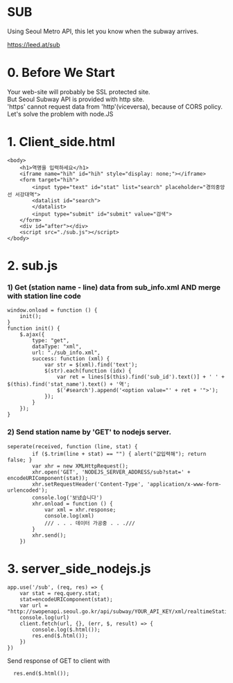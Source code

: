 # SUB
Using Seoul Metro API, this let you know when the subway arrives.

https://leed.at/sub

# 0. Before We Start
Your web-site will probably be SSL protected site.  
But Seoul Subway API is provided with http site.  
'https' cannot request data from 'http'(viceversa), because of CORS policy.  
Let's solve the problem with node.JS  

# 1. Client_side.html
```
<body>
    <h1>역명을 입력하세요</h1>
    <iframe name="hih" id="hih" style="display: none;"></iframe>
    <form target="hih">
        <input type="text" id="stat" list="search" placeholder="경의중앙선 서강대역">
        <datalist id="search">
        </datalist>
        <input type="submit" id="submit" value="검색">
    </form>
    <div id="after"></div>
    <script src="./sub.js"></script>
</body>
```

# 2. sub.js
### 1) Get (station name - line) data from sub_info.xml AND merge with station line code
```
window.onload = function () {
    init();
}
function init() {
    $.ajax({
        type: "get",
        dataType: "xml",
        url: "./sub_info.xml",
        success: function (xml) {
            var str = $(xml).find('text');
            $(str).each(function (idx) {
                var ret = lines[$(this).find('sub_id').text()] + ' ' + $(this).find('stat_name').text() + '역';
                $('#search').append('<option value="' + ret + '">');
            });
        }
    });
}
```
### 2) Send station name by 'GET' to nodejs server.
```
seperate(received, function (line, stat) {
        if ($.trim(line + stat) == "") { alert("값입력해"); return false; }
        var xhr = new XMLHttpRequest();
        xhr.open('GET', 'NODEJS_SERVER_ADDRESS/sub?stat=' + encodeURIComponent(stat));
        xhr.setRequestHeader('Content-Type', 'application/x-www-form-urlencoded');
        console.log('보냈습니다')
        xhr.onload = function () {
            var xml = xhr.response;
            console.log(xml)
            /// . . . 데이터 가공중 . . .///
        }
        xhr.send();
    })
```

# 3. server_side_nodejs.js
```
app.use('/sub', (req, res) => {
    var stat = req.query.stat;
    stat=encodeURIComponent(stat);
    var url = "http://swopenapi.seoul.go.kr/api/subway/YOUR_API_KEY/xml/realtimeStationArrival/0/1000/"+stat;
    console.log(url)
    client.fetch(url, {}, (err, $, result) => {
        console.log($.html());
        res.end($.html());
    })
})
```
Send response of GET to client with 

      res.end($.html());
  
  
